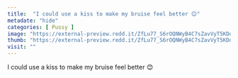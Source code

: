 ```yaml
---
title:  "I could use a kiss to make my bruise feel better 😊"
metadate: "hide"
categories: [ Pussy ]
image: "https://external-preview.redd.it/ZfLu77_S6rOQNWyB4C7sZavVyT5KDq8-7yysUbCZRPA.jpg?auto=webp&s=a120c0a1b5be398f3db579366915153346e7f8b2"
thumb: "https://external-preview.redd.it/ZfLu77_S6rOQNWyB4C7sZavVyT5KDq8-7yysUbCZRPA.jpg?width=1080&crop=smart&auto=webp&s=c73e7be911e7e1250c7895ffcab4e4c739ea49d9"
visit: ""
---
```

I could use a kiss to make my bruise feel better 😊
